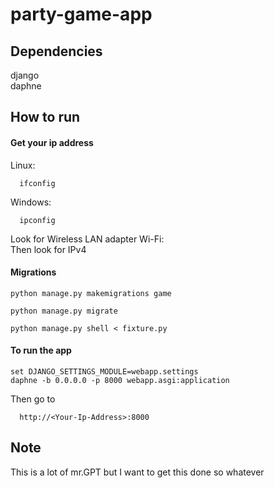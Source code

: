 # party-game-app

## Dependencies
django  
daphne

## How to run
#### Get your ip address
Linux:
```
  ifconfig
```
Windows:
```
  ipconfig
```
Look for Wireless LAN adapter Wi-Fi:  
Then look for IPv4  

#### Migrations

```
python manage.py makemigrations game
```

```
python manage.py migrate
```

```
python manage.py shell < fixture.py 
```


#### To run the app
```
set DJANGO_SETTINGS_MODULE=webapp.settings
daphne -b 0.0.0.0 -p 8000 webapp.asgi:application
```
Then go to 
```
  http://<Your-Ip-Address>:8000
```

## Note
This is a lot of mr.GPT but I want to get this done so whatever

